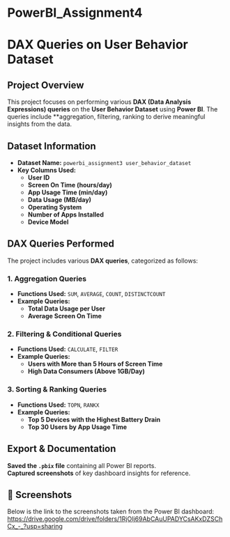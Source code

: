 # PowerBI_Assignment4

#  DAX Queries on User Behavior Dataset

##  Project Overview  
This project focuses on performing various **DAX (Data Analysis Expressions) queries** on the **User Behavior Dataset** using **Power BI**. The queries include **aggregation, filtering, ranking to derive meaningful insights from the data.  

##  Dataset Information  
- **Dataset Name:** `powerbi_assignment3 user_behavior_dataset`  
- **Key Columns Used:**  
  -  **User ID**  
  -  **Screen On Time (hours/day)**  
  -  **App Usage Time (min/day)**  
  -  **Data Usage (MB/day)**  
  -  **Operating System**  
  -  **Number of Apps Installed**  
  -  **Device Model**  

##  DAX Queries Performed  
The project includes various **DAX queries**, categorized as follows:  

###  1. Aggregation Queries  
- **Functions Used:** `SUM`, `AVERAGE`, `COUNT`, `DISTINCTCOUNT`  
- **Example Queries:**  
  -  **Total Data Usage per User**  
  -  **Average Screen On Time**  

###  2. Filtering & Conditional Queries  
- **Functions Used:** `CALCULATE`, `FILTER`  
- **Example Queries:**  
  -  **Users with More than 5 Hours of Screen Time**  
  -  **High Data Consumers (Above 1GB/Day)**  

###  3. Sorting & Ranking Queries  
- **Functions Used:** `TOPN`, `RANKX`  
- **Example Queries:**  
  -  **Top 5 Devices with the Highest Battery Drain**  
  -  **Top 30 Users by App Usage Time**  

##  Export & Documentation  
  **Saved the `.pbix` file** containing all Power BI reports.  
  **Captured screenshots** of key dashboard insights for reference.  

## 📸 Screenshots  
Below is the link to the screenshots taken from the Power BI dashboard:
https://drive.google.com/drive/folders/1RjOIj69AbCAuUPADYCsAKxDZSChCx_-_?usp=sharing
